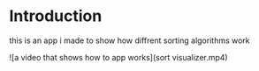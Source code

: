 # Introduction  
this is an app i made to show how diffrent sorting algorithms work  



![a video that shows how to app works](sort visualizer.mp4)
